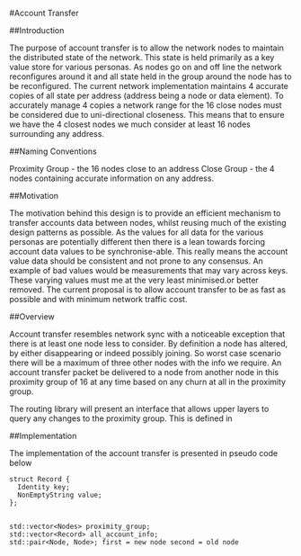 #Account Transfer

##Introduction

The purpose of account transfer is to allow the network nodes to maintain the distributed state of the network. This state is held primarily as a key value store for various personas. As
nodes go on and off line the network reconfigures around it and all state held in the group around the node has to be reconfigured. The current network implementation maintains 4 accurate
copies of all state per address (address being a node or data element). To accurately manage 4 copies a network range for the 16 close nodes must be considered due to uni-directional
closeness. This means that to ensure we have the 4 closest nodes we much consider at least 16 nodes surrounding any address. 

##Naming Conventions

Proximity Group - the 16 nodes close to an address
Close Group - the 4 nodes containing accurate information on any address.


##Motivation

The motivation behind this design is to provide an efficient mechanism to transfer accounts data between nodes, whilst reusing much of the existing design patterns as possible. As the values
for all data for the various personas are potentially different then there is a lean towards forcing account data values to be synchronise-able. This really means the account value data should be consistent and not prone to any consensus. An example of bad values would be measurements that may vary across keys. These varying values must me at the very least minimised.or better removed. The current proposal is to allow account transfer to be as fast as possible and with minimum network traffic cost. 

##Overview

Account transfer resembles network sync with a noticeable exception that there is at least one node less to consider. By definition a node has altered, by either disappearing or indeed
possibly joining. So worst case scenario there will be a maximum of three other nodes with the info we require. An account transfer packet be delivered to a node from another node in this
proximity group of 16 at any time based on any churn at all in the proximity group.

The routing library will present an interface that allows upper layers to query any changes to the proximity group. This is defined in   

##Implementation

The implementation of the account transfer is presented in pseudo code below

```
struct Record {
  Identity key;
  NonEmptyString value;
};


std::vector<Nodes> proximity_group;
std::vector<Record> all_account_info;
std::pair<Node, Node>; first = new node second = old node 
```

